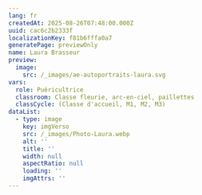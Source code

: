 ```yaml
---
lang: fr
createdAt: 2025-08-26T07:48:00.000Z
uuid: cac6c2b2333f
localizationKey: f81b6fffa0a7
generatePage: previewOnly
name: Laura Brasseur
preview:
  image:
    src: /_images/ae-autoportraits-laura.svg
vars:
  role: Puéricultrice
  classroom: Classe fleurie, arc-en-ciel, paillettes
  classCycle: (Classe d'accueil, M1, M2, M3)
dataList:
  - type: image
    key: imgVerso
    src: /_images/Photo-Laura.webp
    alt: ''
    title: ''
    width: null
    aspectRatio: null
    loading: ''
    imgAttrs: ''
---
```


